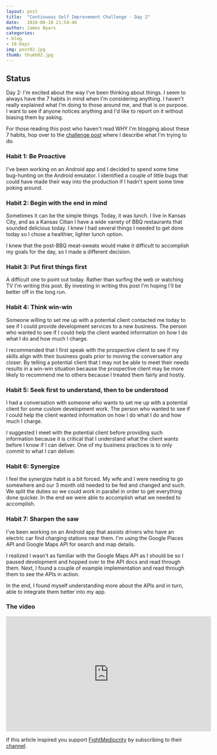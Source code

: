 ```yaml
---
layout: post
title:  "Continuous Self Improvement Challenge - Day 2"
date:   2016-06-18 21:54:46
author: James Byars
categories:
- blog
- 18-Days
img: post02.jpg
thumb: thumb02.jpg
---
```


## Status

Day 2: I'm excited about the way I've been thinking about things.  I seem to always have the 7 habits in mind when I'm considering anything.  I haven't really explained what I'm doing to those around me<!--more-->, and that is on purpose.  I want to see if anyone notices anything and I'd like to report on it without biasing them by asking.

For those reading this post who haven't read WHY I'm blogging about these 7 habits, hop over to the [challenge post][challenge_blog_post] where I describe what I'm trying to do.

### Habit 1: Be Proactive

I've been working on an Android app and I decided to spend some time bug-hunting on the Android emulator.  I identified a couple of little bugs that could have made their way into the production if I hadn't spent some time poking around.

### Habit 2: Begin with the end in mind

Sometimes it can be the simple things.  Today, it was lunch.  I live in Kansas City, and as a Kansas Citian I have a wide variety of BBQ restaurants that sounded delicious today.  I knew I had several things I needed to get done today so I chose a healthier, lighter lunch option.

I knew that the post-BBQ meat-sweats would make it difficult to accomplish my goals for the day, so I made a different decision.

### Habit 3: Put first things first

A difficult one to point out today.  Rather than surfing the web or watching TV I'm writing this post.  By investing in writing this post I'm hoping I'll be better off in the long run.

### Habit 4: Think win-win

Someone willing to set me up with a potential client contacted me today to see if I could provide development services to a new business.  The person who wanted to see if I could help the client wanted information on how I do what I do and how much I charge.  

I recommended that I first speak with the prospective client to see if my skills align with their business goals prior to moving the conversation any closer.  By telling a potential client that I may not be able to meet their needs results in a win-win situation because the prospective client may be more likely to recommend me to others because I treated them fairly and hostly.

### Habit 5: Seek first to understand, then to be understood

I had a conversation with someone who wants to set me up with a potential client for some custom development work.  The person who wanted to see if I could help the client wanted information on how I do what I do and how much I charge.  

I suggested I meet with the potential client before providing such information because it is critical that I understand what the client wants before I know if I can deliver.  One of my business practices is to only commit to what I can deliver.

### Habit 6: Synergize

I feel the synergize habit is a bit forced.  My wife and I were needing to go somewhere and our 3 month old needed to be fed and changed and such.  We split the duties so we could work in parallel in order to get everything done quicker.  In the end we were able to accomplish what we needed to accomplish.

### Habit 7: Sharpen the saw

I've been working on an Android app that assists drivers who have an electric car find charging stations near them.  I'm using the Google Places API and Google Maps API for search and map details.  

I realized I wasn't as familiar with the Google Maps API as I should be so I paused development and hopped over to the API docs and read through them.  Next, I found a couple of example implementation and read through them to see the APIs in action.

In the end, I found myself understanding more about the APIs and in turn, able to integrate them better into my app.

### The video

<iframe width="560" height="315" src="https://www.youtube.com/embed/ktlTxC4QG8g" frameborder="0" allowfullscreen></iframe>

If this article inspired you support [FightMediocrity][author_page] by subscribing to their [channel][author_page].

[youtube_video]: https://goo.gl/ARHXRc
[author_page]: https://goo.gl/ZRAjft
[youtube_url]: https://www.youtube.com/
[challenge_blog_post]: /blog/18-days/continuous-self-improvement-challenge
